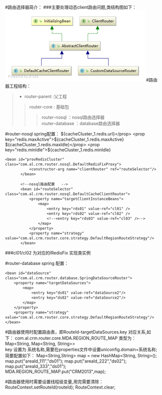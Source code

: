 #路由选择器简介：
###主要处理动态client路由问题,类结构图如下：
     ![Image text](ClientRouter.png)
#路由器工程结构：
>* router-parent :父工程
>> router-core : 基础包
>>>router-nosql ：nosql路由选择器  
>>>router-database ：database路由选择器
        
#router-nosql spring配置：
     <bean id="cl01" class="com.al.crm.router.nosql.extend.RedisClusterCache">
        <constructor-arg>
            <props>
                <prop key="redis.url">${cacheCluster_1.redis.url}</prop>
                <prop key="redis.maxActive">${cacheCluster_1.redis.maxActive}</prop>
                <prop key="redis.maxIdle">${cacheCluster_1.redis.maxIdle}</prop>
                <prop key="redis.minIdle">${cacheCluster_1.redis.minIdle}</prop>
            </props>
        </constructor-arg>
     </bean>
      

    <bean id="provRedisCluster" class="com.al.crm.router.nosql.DefaultRedisFixProxy">
               <constructor-arg name="clientRouter" ref="routeSelector"/>
           </bean>
       
           <!--nosql路由配置   -->
           <bean id="routeSelector" class="com.al.crm.router.nosql.DefaultCacheClientRouter">
               <property name="targetClientInstanceBeans">
                   <map>
                       <entry key="rds01" value-ref="cl01" />
                       <entry key="rds02" value-ref="cl02" />
                       <!--<entry key="rds03" value-ref="cl03" />-->
                   </map>
               </property>
               <property name="strategy" value="com.al.crm.router.core.strategy.DefaultRegionRouteStrategy"/>
           </bean>
        
###cl01/cl02 为对应的IRedisFix 实现类实例

#router-database spring 配置：
    <bean id="dataSource2" class="com.mchange.v2.c3p0.ComboPooledDataSource"
        destroy-method="close">
        <property name="driverClass" value="${driverClass}"></property>
        <property name="jdbcUrl" value="${crmZCDatabase}"></property>
        <property name="user" value="${crmZCAppUser}"></property>
        <property name="password" value="${crmZCAppUserPwd}"></property>
        <property name="acquireIncrement" value="${acquireIncrement}"></property>
        <property name="maxIdleTime" value="${maxIdleTime}"></property>
        <property name="initialPoolSize" value="${initialPoolSize}"></property>
        <property name="maxPoolSize" value="${maxPoolSize}"></property>
        <property name="minPoolSize" value="${minPoolSize}"></property>
        <property name="maxStatements" value="${maxStatements}"></property>
        <property name="maxStatementsPerConnection" value="${maxStatementsPerConnection}"></property>
    </bean>    
    
	<bean id="dataSource" class="com.al.crm.router.database.SpringDataSourceRouter">
		<property name="targetDataSources">
			<map>
				<entry key="ds01" value-ref="dataSource2"/>
				<entry key="ds02" value-ref="dataSource2"/>
			</map>
		</property>
		<property name="strategy" value="com.al.crm.router.core.strategy.DefaultRegionRouteStrategy"/>
	</bean>
	
#路由器使用时配置路由表，即RouteId-targetDataSources.key 对应关系,如下：
    com.al.crm.router.core.MDA.REGION_ROUTE_MAP
    类型为：Map<String, Map<String, String>>	
    key 设置为 系统名称,需要在properties文件中设置uniconfig.domain=系统名称;
    简要配置如下：
            Map<String,String> map = new HashMap<String, String>();
            map.put("areaId_111","ds01");
            map.put("areaId_222","ds02");
            map.put("areaId_333","ds01");
            MDA.REGION_ROUTE_MAP.put("CRM2013",map);
	
#路由器使用时需要设置线程级变量,用完需要清除：
    RouteContext.setRouteId(routeId);
    RouteContext.clear;
    
